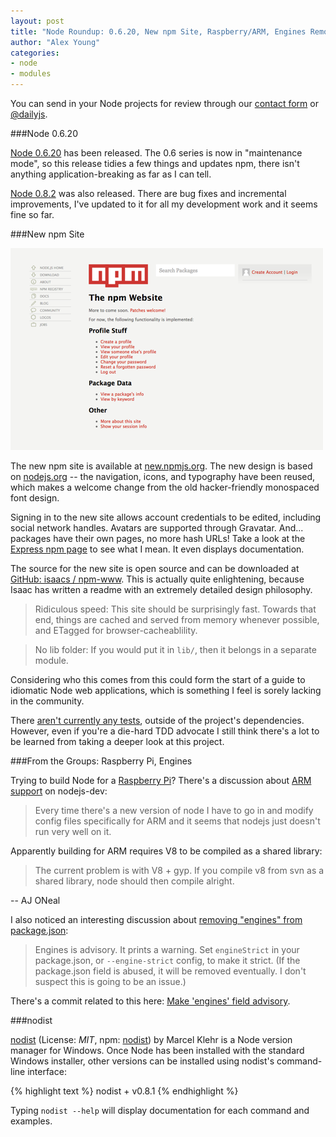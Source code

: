 ```yaml
---
layout: post
title: "Node Roundup: 0.6.20, New npm Site, Raspberry/ARM, Engines Removal, nodist"
author: "Alex Young"
categories: 
- node
- modules
---
```


<div class="intro">
You can send in your Node projects for review through our <a href="/contact.html">contact form</a> or <a href="http://twitter.com/dailyjs">@dailyjs</a>.
</div>

###Node 0.6.20

[Node 0.6.20](http://blog.nodejs.org/2012/07/10/node-v0-6-20-maintenance/) has been released.  The 0.6 series is now in "maintenance mode", so this release tidies a few things and updates npm, there isn't anything application-breaking as far as I can tell.

[Node 0.8.2](http://blog.nodejs.org/2012/07/09/node-v0-8-2-stable/) was also released.  There are bug fixes and incremental improvements, I've updated to it for all my development work and it seems fine so far.

###New npm Site

![new.npmjs.org](/images/posts/newnpm.png)

The new npm site is available at [new.npmjs.org](https://new.npmjs.org/).  The new design is based on [nodejs.org](http://nodejs.org/) -- the navigation, icons, and typography have been reused, which makes a welcome change from the old hacker-friendly monospaced font design.

Signing in to the new site allows account credentials to be edited, including social network handles.  Avatars are supported through Gravatar.  And... packages have their own pages, no more hash URLs!  Take a look at the [Express npm page](https://new.npmjs.org/package/express) to see what I mean.  It even displays documentation.

The source for the new site is open source and can be downloaded at [GitHub: isaacs / npm-www](https://github.com/isaacs/npm-www).  This is actually quite enlightening, because Isaac has written a readme with an extremely detailed design philosophy.

> Ridiculous speed: This site should be surprisingly fast. Towards that end, things are cached and served from memory whenever possible, and ETagged for browser-cacheablility.

> No lib folder: If you would put it in `lib/`, then it belongs in a separate module.

Considering who this comes from this could form the start of a guide to idiomatic Node web applications, which is something I feel is sorely lacking in the community.

There [aren't currently any tests](https://groups.google.com/d/msg/nodejs/FaKKqGCY6tQ/VxSu6jZvOS0J), outside of the project's dependencies.  However, even if you're a die-hard TDD advocate I still think there's a lot to be learned from taking a deeper look at this project.

###From the Groups: Raspberry Pi, Engines

Trying to build Node for a [Raspberry Pi](http://www.raspberrypi.org/)?  There's a discussion about [ARM support](https://groups.google.com/d/topic/nodejs-dev/55qwCfmCt0I/discussion) on nodejs-dev:

> Every time there's a new version of node I have to go in and modify config files specifically for ARM and it seems that nodejs just doesn't run very well on it.

Apparently building for ARM requires V8 to be compiled as a shared library:

> The current problem is with V8 + gyp. If you compile v8 from svn as a shared library, node should then compile alright.

-- AJ ONeal

I also noticed an interesting discussion about [removing "engines" from package.json](https://groups.google.com/d/topic/nodejs/_ZggTOJQ2Rk/discussion):

> Engines is advisory.  It prints a warning.  Set `engineStrict` in your package.json, or `--engine-strict` config, to make it strict.  (If the package.json field is abused, it will be removed eventually.  I don't suspect this is going to be an issue.) 

There's a commit related to this here: [Make 'engines' field advisory](https://github.com/isaacs/npm/commit/ee1d168d7a4798b67bb9a7667b5ec93a8be3d953).

###nodist

[nodist](https://github.com/marcelklehr/nodist) (License: _MIT_, npm: [nodist](http://search.npmjs.org/#/nodist)) by Marcel Klehr is a Node version manager for Windows.  Once Node has been installed with the standard Windows installer, other versions can be installed using nodist's command-line interface:

{% highlight text %}
nodist + v0.8.1
{% endhighlight %}

Typing `nodist --help` will display documentation for each command and examples.
